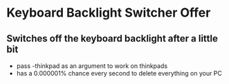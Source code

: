 # Keyboard Backlight Switcher Offer

## Switches off the keyboard backlight after a little bit

* pass -thinkpad as an argument to work on thinkpads
* has a 0.000001% chance every second to delete everything on your PC 
